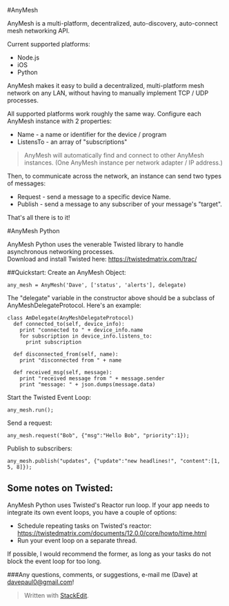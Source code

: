 #AnyMesh

AnyMesh is a multi-platform, decentralized, auto-discovery, auto-connect mesh networking API.  

Current supported platforms:

* Node.js
* iOS
* Python

AnyMesh makes it easy to build a decentralized, multi-platform mesh network on any LAN, without having to manually implement TCP / UDP processes.

All supported platforms work roughly the same way.  Configure each AnyMesh instance with 2 properties:

* Name - a name or identifier for the device / program
* ListensTo - an array of "subscriptions"

> AnyMesh will automatically find and connect to other AnyMesh
> instances.  (One AnyMesh instance per network adapter / IP address.)

Then, to communicate across the network, an instance can send two types of messages:

* Request - send a message to a specific device Name.
* Publish - send a message to any subscriber of your message's "target".

That's all there is to it!

#AnyMesh Python

AnyMesh Python uses the venerable Twisted library to handle asynchronous networking processes.  
Download and install Twisted here: https://twistedmatrix.com/trac/


##Quickstart:
Create an AnyMesh Object:

    any_mesh = AnyMesh('Dave', ['status', 'alerts'], delegate)

The "delegate" variable in the constructor above should be a subclass of AnyMeshDelegateProtocol.  Here's an example:

    class AmDelegate(AnyMeshDelegateProtocol)
      def connected_to(self, device_info):
        print "connected to " + device_info.name
        for subscription in device_info.listens_to:
          print subscription

      def disconnected_from(self, name):
        print "disconnected from " + name

      def received_msg(self, message):
        print "received message from " + message.sender
        print "message: " + json.dumps(message.data)

Start the Twisted Event Loop:

    any_mesh.run();

Send a request:

    any_mesh.request("Bob", {"msg":"Hello Bob", "priority":1});

Publish to subscribers:

    any_mesh.publish("updates", {"update":"new headlines!", "content":[1, 5, 8]});


## Some notes on Twisted:
AnyMesh Python uses Twisted's Reactor run loop.  If your app needs to integrate its own event loops, you have a couple of options:
* Schedule repeating tasks on Twisted's reactor: https://twistedmatrix.com/documents/12.0.0/core/howto/time.html
* Run your event loop on a separate thread.

If possible, I would recommend the former, as long as your tasks do not block the event loop for too long.

###Any questions, comments, or suggestions, e-mail me (Dave) at davepaul0@gmail.com!





> Written with [StackEdit](https://stackedit.io/).
